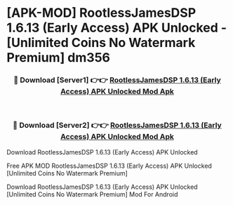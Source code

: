 # [APK-MOD] RootlessJamesDSP 1.6.13 (Early Access) APK Unlocked - [Unlimited Coins No Watermark Premium] dm356



<div align="center">
<h3>🔴 Download [Server1] 👉👉 <a href="https://momento.my/?title=RootlessJamesDSP_1.6.13_(Early_Access)_APK_Unlocked">RootlessJamesDSP 1.6.13 (Early Access) APK Unlocked Mod Apk</a></h3><br>

<h3>🔴 Download [Server2] 👉👉 <a href="https://momento.my/?title=RootlessJamesDSP_1.6.13_(Early_Access)_APK_Unlocked">RootlessJamesDSP 1.6.13 (Early Access) APK Unlocked Mod Apk</a></h3>
</div>



Download RootlessJamesDSP 1.6.13 (Early Access) APK Unlocked 

Free APK MOD RootlessJamesDSP 1.6.13 (Early Access) APK Unlocked [Unlimited Coins No Watermark Premium]

Download RootlessJamesDSP 1.6.13 (Early Access) APK Unlocked [Unlimited Coins No Watermark Premium] Mod For Android
